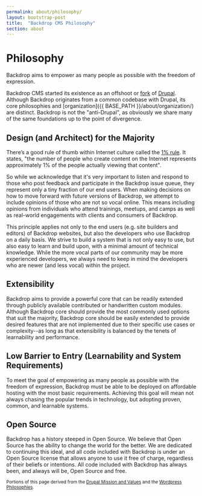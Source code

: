 ```yaml
---
permalink: about/philosophy/
layout: bootstrap-post
title:  "Backdrop CMS Philosophy"
section: about
---
```


# Philosophy
Backdrop aims to empower as many people as possible with the freedom of expression.

Backdrop CMS started its existence as an offshoot or [fork](https://en.wikipedia.org/wiki/Fork_%28software_development%29) of [Drupal](http://drupal.org). Although Backdrop originates from a common codebase with Drupal, its core philosophies and [organization]({{ BASE_PATH }}/about/organization/) are distinct. Backdrop is not the "anti-Drupal", as obviously we share many of the same foundations up to the point of divergence.

## Design (and Architect) for the Majority

There’s a good rule of thumb within Internet culture called the [1% rule](http://en.wikipedia.org/wiki/1%25_rule_%28Internet_culture%29). It states, "the number of people who create content on the Internet represents approximately 1% of the people actually viewing that content".

So while we acknowledge that it's very important to listen and respond to those who post feedback and participate in the Backdrop issue queue, they represent only a tiny fraction of our end users. When making decisions on how to move forward with future versions of Backdrop, we attempt to include opinions of those who are not so vocal online. This means including opinions from individuals who attend trainings, meetups, and camps as well as real-world engagements with clients and consumers of Backdrop.

This principle applies not only to the end users (e.g. site builders and editors) of Backdrop websites, but also the developers who use Backdrop on a daily basis. We strive to build a system that is not only easy to use, but also easy to learn and build upon, with a minimal amount of technical knowledge. While the more vocal parts of our community may be more experienced developers, we always need to keep in mind the developers who are newer (and less vocal) within the project.

## Extensibility

Backdrop aims to provide a powerful core that can be readily extended through publicly available contributed or handwritten custom modules. Although Backdrop core should provide the most commonly used options that suit the majority, Backdrop core should be easily extended to provide desired features that are not implemented due to their specific use cases or complexity--as long as that extensibility is balanced by the tenets of learnability and performance.

## Low Barrier to Entry (Learnability and System Requirements)

To meet the goal of empowering as many people as possible with the freedom of expression, Backdrop must be able to be deployed on affordable hosting with the most basic requirements. Achieving this goal will mean not always chasing the popular trends in technology, but adopting proven, common, and learnable systems.

## Open Source

Backdrop has a history steeped in Open Source. We believe that Open Source has the ability to change the world for the better. We are dedicated to continuing this ideal, and all code included with Backdrop is under an Open Source license that allows anyone to use it free of charge, regardless of their beliefs or intentions. All code included with Backdrop has always been, and always will be, Open Source and free.

<small>Portions of this page derived from the [Drupal Mission and Values](https://drupal.org/mission) and the [Wordpress Philosophies](http://make.wordpress.org/core/handbook/our-philosophies/).</small>

